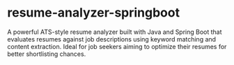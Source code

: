 # resume-analyzer-springboot
A powerful ATS-style resume analyzer built with Java and Spring Boot that evaluates resumes against job descriptions using keyword matching and content extraction. Ideal for job seekers aiming to optimize their resumes for better shortlisting chances.
